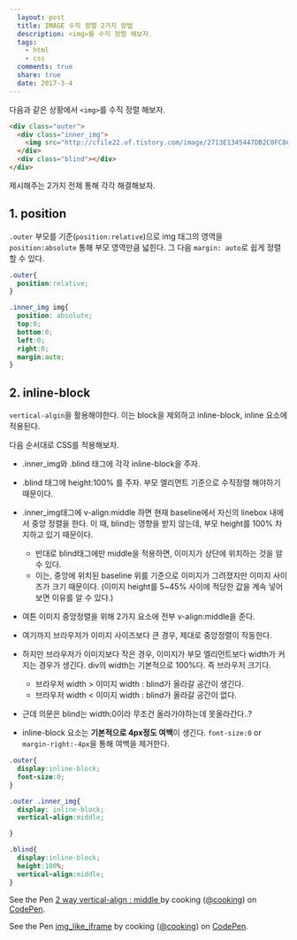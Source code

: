 ```yaml
---
  layout: post
  title: IMAGE 수직 정렬 2가지 방법
  description: <img>를 수직 정렬 해보자.
  tags:
    - html
    - css
  comments: true
  share: true
  date: 2017-3-4
---
```


다음과 같은 상황에서 `<img>`를 수직 정렬 해보자.

```html
<div class="outer">
  <div class="inner_img">
    <img src="http://cfile22.uf.tistory.com/image/2713E1345447DB2C0FC8CE" alt="" />
  </div>
  <div class="blind"></div>
</div>
```

제시해주는 2가지 전제 통해 각각 해결해보자.

## 1. position

`.outer` 부모를 기준(`position:relative`)으로 img 태그의 영역을 `position:absolute` 통해 부모 영역만큼 넓힌다. 그 다음 `margin: auto`로 쉽게 정렬할 수 있다.

```css
.outer{
  position:relative;
}

.inner_img img{
  position: absolute;
  top:0;
  bottom:0;
  left:0;
  right:0;
  margin:auto;
}
```

## 2. inline-block

`vertical-algin`을 활용해야한다. 이는 block을 제외하고 inline-block, inline 요소에 적용된다.

다음 순서대로 CSS를 적용해보자.

- .inner_img와 .blind 태그에 각각 inline-block을 주자.

- .blind 태그에 height:100% 를 주자. 부모 엘리먼트 기준으로 수직정렬 해야하기 때문이다.

- .inner_img태그에 v-align:middle 하면 현재 baseline에서 자신의 linebox 내에서 중앙 정렬을 한다. 이 때, blind는 영향을 받지 않는데, 부모 height를 100% 차지하고 있기 때문이다.
	- 반대로 blind태그에만 middle을 적용하면, 이미지가 상단에 위치하는 것을 알 수 있다.
	- 이는, 중앙에 위치된 baseline 위를 기준으로 이미지가 그려졌지만 이미지 사이즈가 크기 때문이다. (이미지 height를 5~45% 사이에 적당한 값을 계속 넣어보면 이유를 알 수 있다.)

- 여튼 이미지 중앙정렬을 위해 2가지 요소에 전부 v-align:middle을 준다.

- 여기까지 브라우저가 이미지 사이즈보다 큰 경우, 제대로 중앙정렬이 작동한다.

- 하지만 브라우저가 이미지보다 작은 경우, 이미지가 부모 엘리먼트보다 width가 커지는 경우가 생긴다. div의 width는 기본적으로 100%다. 즉 브라우저 크기다.
	- 브라우저 width > 이미지 width : blind가 올라갈 공간이 생긴다.
	- 브라우저 width < 이미지 width : blind가 올라갈 공간이 없다.

- 근데 의문은 blind는 width:0이라 무조건 올라가야하는데 못올라간다..?
- inline-block 요소는 **기본적으로 4px정도 여백**이 생긴다. `font-size:0` or `margin-right:-4px`을 통해 여백을 제거한다.

```css
.outer{
  display:inline-block;
  font-size:0;
}

.outer .inner_img{
  display: inline-block;
  vertical-align:middle;

}

.blind{
  display:inline-block;
  height:100%;
  vertical-align:middle;
}
```



<p data-height="265" data-theme-id="0" data-slug-hash="aJZWGj" data-default-tab="result" data-user="cooking" data-embed-version="2" data-pen-title="2 way vertical-align : middle " class="codepen">See the Pen <a href="http://codepen.io/cooking/pen/aJZWGj/">2 way vertical-align : middle </a> by cooking (<a href="http://codepen.io/cooking">@cooking</a>) on <a href="http://codepen.io">CodePen</a>.</p>
<script async src="https://production-assets.codepen.io/assets/embed/ei.js"></script>


<p data-height="265" data-theme-id="0" data-slug-hash="GWJgLj" data-default-tab="result" data-user="cooking" data-embed-version="2" data-pen-title="img_like_iframe" class="codepen">See the Pen <a href="http://codepen.io/cooking/pen/GWJgLj/">img_like_iframe</a> by cooking (<a href="http://codepen.io/cooking">@cooking</a>) on <a href="http://codepen.io">CodePen</a>.</p>
<script async src="https://production-assets.codepen.io/assets/embed/ei.js"></script>
